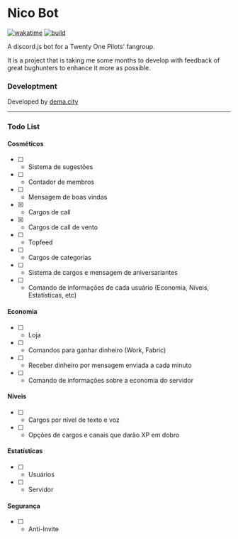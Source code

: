 # Nico Bot
[![wakatime](https://wakatime.com/badge/github/jurgenjacobsen/nico.svg)](https://wakatime.com/badge/github/jurgenjacobsen/nico)
[![build](https://img.shields.io/github/checks-status/jurgenjacobsen/nico/main?style=flat-square)](https://img.shields.io/github/checks-status/jurgenjacobsen/nico/main)

A discord.js bot for a Twenty One Pilots' fangroup.

It is a project that is taking me some months to develop with feedback of great bughunters to enhance it more as possible.

### Developtment
Developed by [dema.city](https://dema.city/join)

___
### Todo List
#### Cosméticos

- [ ] - Sistema de sugestões
- [ ] - Contador de membros
- [ ] - Mensagem de boas vindas
- [X] - Cargos de call
- [X] - Cargos de call de vento
- [ ] - Topfeed
- [ ] - Cargos de categorias
- [ ] - Sistema de cargos e mensagem de aniversariantes
- [ ] - Comando de informações de cada usuário (Economia, Níveis, Estatísticas, etc)

#### Economia

- [ ] - Loja
- [ ] - Comandos para ganhar dinheiro (Work, Fabric)
- [ ] - Receber dinheiro por mensagem enviada a cada minuto
- [ ] - Comando de informações sobre a economia do servidor

#### Níveis

- [ ] - Cargos por nível de texto e voz
- [ ] - Opções de cargos e canais que darão XP em dobro

#### Estatísticas

- [ ] - Usuários
- [ ] - Servidor

#### Segurança
- [ ] - Anti-Invite